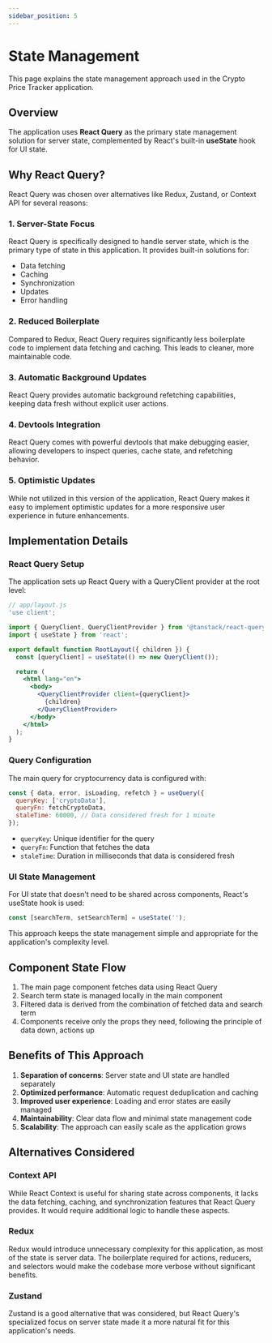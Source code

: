 ```yaml
---
sidebar_position: 5
---
```


# State Management

This page explains the state management approach used in the Crypto Price Tracker application.

## Overview

The application uses **React Query** as the primary state management solution for server state, complemented by React's built-in **useState** hook for UI state.

## Why React Query?

React Query was chosen over alternatives like Redux, Zustand, or Context API for several reasons:

### 1. Server-State Focus

React Query is specifically designed to handle server state, which is the primary type of state in this application. It provides built-in solutions for:

- Data fetching
- Caching
- Synchronization
- Updates
- Error handling

### 2. Reduced Boilerplate

Compared to Redux, React Query requires significantly less boilerplate code to implement data fetching and caching. This leads to cleaner, more maintainable code.

### 3. Automatic Background Updates

React Query provides automatic background refetching capabilities, keeping data fresh without explicit user actions.

### 4. Devtools Integration

React Query comes with powerful devtools that make debugging easier, allowing developers to inspect queries, cache state, and refetching behavior.

### 5. Optimistic Updates

While not utilized in this version of the application, React Query makes it easy to implement optimistic updates for a more responsive user experience in future enhancements.

## Implementation Details

### React Query Setup

The application sets up React Query with a QueryClient provider at the root level:

```jsx
// app/layout.js
'use client';

import { QueryClient, QueryClientProvider } from '@tanstack/react-query';
import { useState } from 'react';

export default function RootLayout({ children }) {
  const [queryClient] = useState(() => new QueryClient());

  return (
    <html lang="en">
      <body>
        <QueryClientProvider client={queryClient}>
          {children}
        </QueryClientProvider>
      </body>
    </html>
  );
}
```

### Query Configuration

The main query for cryptocurrency data is configured with:

```jsx
const { data, error, isLoading, refetch } = useQuery({
  queryKey: ['cryptoData'],
  queryFn: fetchCryptoData,
  staleTime: 60000, // Data considered fresh for 1 minute
});
```

- `queryKey`: Unique identifier for the query
- `queryFn`: Function that fetches the data
- `staleTime`: Duration in milliseconds that data is considered fresh

### UI State Management

For UI state that doesn't need to be shared across components, React's useState hook is used:

```jsx
const [searchTerm, setSearchTerm] = useState('');
```

This approach keeps the state management simple and appropriate for the application's complexity level.

## Component State Flow

1. The main page component fetches data using React Query
2. Search term state is managed locally in the main component
3. Filtered data is derived from the combination of fetched data and search term
4. Components receive only the props they need, following the principle of data down, actions up

## Benefits of This Approach

1. **Separation of concerns**: Server state and UI state are handled separately
2. **Optimized performance**: Automatic request deduplication and caching
3. **Improved user experience**: Loading and error states are easily managed
4. **Maintainability**: Clear data flow and minimal state management code
5. **Scalability**: The approach can easily scale as the application grows

## Alternatives Considered

### Context API

While React Context is useful for sharing state across components, it lacks the data fetching, caching, and synchronization features that React Query provides. It would require additional logic to handle these aspects.

### Redux

Redux would introduce unnecessary complexity for this application, as most of the state is server data. The boilerplate required for actions, reducers, and selectors would make the codebase more verbose without significant benefits.

### Zustand

Zustand is a good alternative that was considered, but React Query's specialized focus on server state made it a more natural fit for this application's needs.
